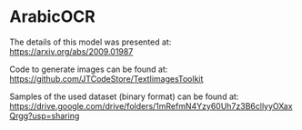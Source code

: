 # ArabicOCR

The details of this model was presented at:
https://arxiv.org/abs/2009.01987

Code to generate images can be found at:
https://github.com/JTCodeStore/TextIimagesToolkit

Samples of the used dataset (binary format) can be found at: 
https://drive.google.com/drive/folders/1mRefmN4Yzy60Uh7z3B6cllyyOXaxQrgg?usp=sharing
